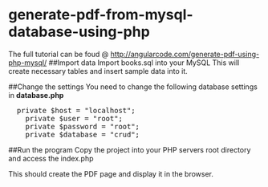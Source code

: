 # generate-pdf-from-mysql-database-using-php

The full tutorial can be foud @ http://angularcode.com/generate-pdf-using-php-mysql/
##Import data
Import books.sql into your MySQL
This will create necessary tables and insert sample data into it.

##Change the settings
You need to change the following database settings in **database.php**
<pre>
  private $host = "localhost";
	private $user = "root";
	private $password = "root";
	private $database = "crud";
</pre>

##Run the program
Copy the project into your PHP servers root directory and access the index.php

This should create the PDF page and display it in the browser.
